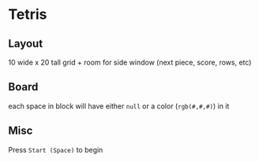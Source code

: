 # Tetris

## Layout
10 wide x 20 tall grid + room for side window (next piece, score, rows, etc)

## Board
each space in block will have either `null` or a color (`rgb(#,#,#)`) in it

## Misc
Press `Start (Space)` to begin

